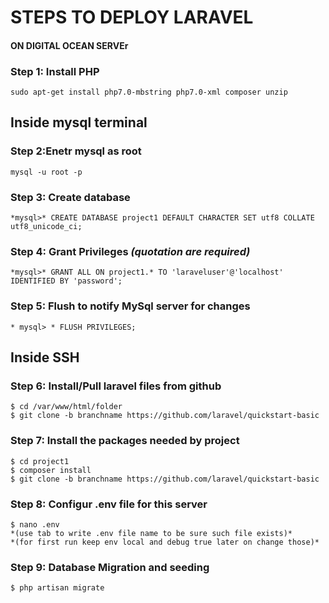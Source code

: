 # STEPS TO DEPLOY LARAVEL 
#### ON DIGITAL OCEAN SERVEr

### Step 1: Install PHP
    sudo apt-get install php7.0-mbstring php7.0-xml composer unzip




## Inside mysql terminal

### Step 2:Enetr mysql as root
    mysql -u root -p

### Step 3: Create database
    *mysql>* CREATE DATABASE project1 DEFAULT CHARACTER SET utf8 COLLATE utf8_unicode_ci;

### Step 4: Grant Privileges *(quotation are required)*
    *mysql>* GRANT ALL ON project1.* TO 'laraveluser'@'localhost' IDENTIFIED BY 'password';

### Step 5: Flush to notify MySql server for changes
    * mysql> * FLUSH PRIVILEGES;




## Inside SSH

### Step 6: Install/Pull laravel files from github
    $ cd /var/www/html/folder
    $ git clone -b branchname https://github.com/laravel/quickstart-basic

### Step 7: Install the packages needed by project
    $ cd project1
    $ composer install
    $ git clone -b branchname https://github.com/laravel/quickstart-basic

### Step 8: Configur .env file for this server
    $ nano .env 
    *(use tab to write .env file name to be sure such file exists)*
    *(for first run keep env local and debug true later on change those)*

### Step 9: Database Migration and seeding
    $ php artisan migrate

    
